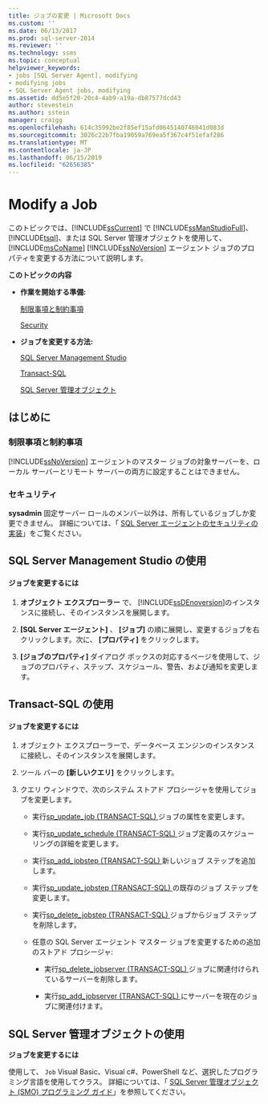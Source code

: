 ```yaml
---
title: ジョブの変更 | Microsoft Docs
ms.custom: ''
ms.date: 06/13/2017
ms.prod: sql-server-2014
ms.reviewer: ''
ms.technology: ssms
ms.topic: conceptual
helpviewer_keywords:
- jobs [SQL Server Agent], modifying
- modifying jobs
- SQL Server Agent jobs, modifying
ms.assetid: dd5e5f20-20c4-4ab9-a19a-db87577dcd43
author: stevestein
ms.author: sstein
manager: craigg
ms.openlocfilehash: 614c35992be2f85ef15afd0645140746041d083d
ms.sourcegitcommit: 3026c22b7fba19059a769ea5f367c4f51efaf286
ms.translationtype: MT
ms.contentlocale: ja-JP
ms.lasthandoff: 06/15/2019
ms.locfileid: "62656385"
---
```

# <a name="modify-a-job"></a>Modify a Job
  このトピックでは、[!INCLUDE[ssCurrent](../../includes/sscurrent-md.md)] で [!INCLUDE[ssManStudioFull](../../includes/ssmanstudiofull-md.md)]、[!INCLUDE[tsql](../../includes/tsql-md.md)]、または SQL Server 管理オブジェクトを使用して、[!INCLUDE[msCoName](../../includes/msconame-md.md)] [!INCLUDE[ssNoVersion](../../includes/ssnoversion-md.md)] エージェント ジョブのプロパティを変更する方法について説明します。  
  
 **このトピックの内容**  
  
-   **作業を開始する準備:**  
  
     [制限事項と制約事項](#Restrictions)  
  
     [Security](#Security)  
  
-   **ジョブを変更する方法:**  
  
     [SQL Server Management Studio](#SSMS)  
  
     [Transact-SQL](#TSQL)  
  
     [SQL Server 管理オブジェクト](#SMO)  
  
##  <a name="BeforeYouBegin"></a> はじめに  
  
###  <a name="Restrictions"></a> 制限事項と制約事項  
 [!INCLUDE[ssNoVersion](../../includes/ssnoversion-md.md)] エージェントのマスター ジョブの対象サーバーを、ローカル サーバーとリモート サーバーの両方に設定することはできません。  
  
###  <a name="Security"></a> セキュリティ  
 **sysadmin** 固定サーバー ロールのメンバー以外は、所有しているジョブしか変更できません。 詳細については、「 [SQL Server エージェントのセキュリティの実装](implement-sql-server-agent-security.md)」をご覧ください。  
  
##  <a name="SSMS"></a> SQL Server Management Studio の使用  
  
#### <a name="to-modify-a-job"></a>ジョブを変更するには  
  
1.  **オブジェクト エクスプローラー** で、 [!INCLUDE[ssDEnoversion](../../includes/ssdenoversion-md.md)]のインスタンスに接続し、そのインスタンスを展開します。  
  
2.  **[SQL Server エージェント]** 、 **[ジョブ]** の順に展開し、変更するジョブを右クリックします。次に、 **[プロパティ]** をクリックします。  
  
3.  **[ジョブのプロパティ]** ダイアログ ボックスの対応するページを使用して、ジョブのプロパティ、ステップ、スケジュール、警告、および通知を変更します。  
  
##  <a name="TSQL"></a> Transact-SQL の使用  
  
#### <a name="to-modify-a-job"></a>ジョブを変更するには  
  
1.  オブジェクト エクスプローラーで、データベース エンジンのインスタンスに接続し、そのインスタンスを展開します。  
  
2.  ツール バーの **[新しいクエリ]** をクリックします。  
  
3.  クエリ ウィンドウで、次のシステム ストアド プロシージャを使用してジョブを変更します。  
  
    -   実行[sp_update_job &#40;TRANSACT-SQL&#41; ](/sql/relational-databases/system-stored-procedures/sp-update-job-transact-sql)ジョブの属性を変更します。  
  
    -   実行[sp_update_schedule &#40;TRANSACT-SQL&#41; ](/sql/relational-databases/system-stored-procedures/sp-update-schedule-transact-sql)ジョブ定義のスケジューリングの詳細を変更します。  
  
    -   実行[sp_add_jobstep &#40;TRANSACT-SQL&#41; ](/sql/relational-databases/system-stored-procedures/sp-add-jobstep-transact-sql)新しいジョブ ステップを追加します。  
  
    -   実行[sp_update_jobstep &#40;TRANSACT-SQL&#41; ](/sql/relational-databases/system-stored-procedures/sp-update-jobstep-transact-sql)の既存のジョブ ステップを変更します。  
  
    -   実行[sp_delete_jobstep &#40;TRANSACT-SQL&#41; ](/sql/relational-databases/system-stored-procedures/sp-delete-jobstep-transact-sql)ジョブからジョブ ステップを削除します。  
  
    -   任意の SQL Server エージェント マスター ジョブを変更するための追加のストアド プロシージャ:  
  
        -   実行[sp_delete_jobserver &#40;TRANSACT-SQL&#41; ](/sql/relational-databases/system-stored-procedures/sp-delete-jobserver-transact-sql)ジョブに関連付けられているサーバーを削除します。  
  
        -   実行[sp_add_jobserver &#40;TRANSACT-SQL&#41; ](/sql/relational-databases/system-stored-procedures/sp-add-jobserver-transact-sql)にサーバーを現在のジョブに関連付けます。  
  
##  <a name="SMO"></a> SQL Server 管理オブジェクトの使用  
 **ジョブを変更するには**  
  
 使用して、 `Job` Visual Basic、Visual c#、PowerShell など、選択したプログラミング言語を使用してクラス。 詳細については、「 [SQL Server 管理オブジェクト (SMO) プログラミング ガイド](https://msdn.microsoft.com/library/ms162169.aspx)」を参照してください。  
  
  

